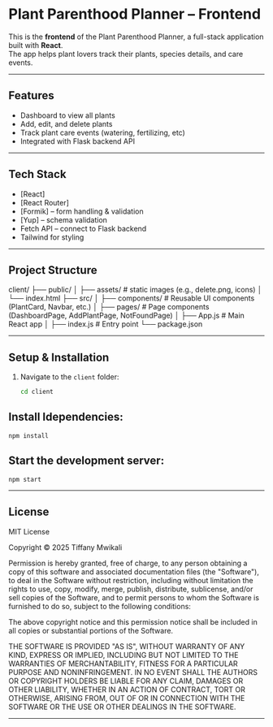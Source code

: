 # Plant Parenthood Planner – Frontend

This is the **frontend** of the Plant Parenthood Planner, a full-stack application built with **React**.  
The app helps plant lovers track their plants, species details, and care events.

---

## Features
- Dashboard to view all plants
- Add, edit, and delete plants
- Track plant care events (watering, fertilizing, etc)
- Integrated with Flask backend API

---

## Tech Stack
- [React]
- [React Router]
- [Formik] – form handling & validation
- [Yup] – schema validation
- Fetch API – connect to Flask backend
- Tailwind for styling

---

## Project Structure
client/
├── public/
│ ├── assets/ # static images (e.g., delete.png, icons)
│ └── index.html
├── src/
│ ├── components/ # Reusable UI components (PlantCard, Navbar, etc.)
│ ├── pages/ # Page components (DashboardPage, AddPlantPage, NotFoundPage)
│ ├── App.js # Main React app
│ ├── index.js # Entry point
└── package.json


---

## Setup & Installation

1. Navigate to the `client` folder:
   ```bash
   cd client

##  Install Idependencies:

    npm install

##  Start the development server:

    npm start 

---


## License

MIT License

Copyright &copy; 2025 Tiffany Mwikali 

Permission is hereby granted, free of charge, to any person obtaining a copy of this software and associated documentation files (the "Software"), to deal in the Software without restriction, including without limitation the rights to use, copy, modify, merge, publish, distribute, sublicense, and/or sell copies of the Software, and to permit persons to whom the Software is furnished to do so, subject to the following conditions:

The above copyright notice and this permission notice shall be included in all copies or substantial portions of the Software.

THE SOFTWARE IS PROVIDED "AS IS", WITHOUT WARRANTY OF ANY KIND, EXPRESS OR IMPLIED, INCLUDING BUT NOT LIMITED TO THE WARRANTIES OF MERCHANTABILITY, FITNESS FOR A PARTICULAR PURPOSE AND NONINFRINGEMENT. IN NO EVENT SHALL THE AUTHORS OR COPYRIGHT HOLDERS BE LIABLE FOR ANY CLAIM, DAMAGES OR OTHER LIABILITY, WHETHER IN AN ACTION OF CONTRACT, TORT OR OTHERWISE, ARISING FROM, OUT OF OR IN CONNECTION WITH THE SOFTWARE OR THE USE OR OTHER DEALINGS IN THE SOFTWARE.

---
